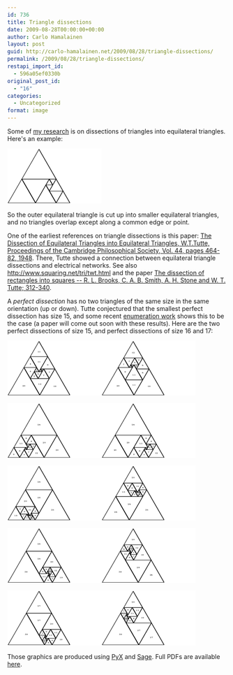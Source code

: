```yaml
---
id: 736
title: Triangle dissections
date: 2009-08-28T00:00:00+00:00
author: Carlo Hamalainen
layout: post
guid: http://carlo-hamalainen.net/2009/08/28/triangle-dissections/
permalink: /2009/08/28/triangle-dissections/
restapi_import_id:
  - 596a05ef0330b
original_post_id:
  - "16"
categories:
  - Uncategorized
format: image
---
```

Some of [my research](http://arxiv.org/abs/0907.1789) is on dissections of triangles into equilateral triangles. Here's an example:

<img src="/stuff/dissection.png?w=1100&ssl=1" data-recalc-dims="1" /> 

So the outer equilateral triangle is cut up into smaller equilateral triangles, and no triangles overlap except along a common edge or point.

One of the earliest references on triangle dissections is this paper: [The Dissection of Equilateral Triangles into Equilateral Triangles, W.T.Tutte, Proceedings of the Cambridge Philosophical Society, Vol. 44, pages 464-82, 1948](http://carlo-hamalainen.net/stuff/Tutte%20-%20The%20dissection%20of%20equilateral%20triangles%20into%20equilateral%20triangles%20(1948).pdf). There, Tutte showed a connection between equilateral triangle dissections and electrical networks. See also <http://www.squaring.net/tri/twt.html> and the paper [The dissection of rectangles into squares -- R. L. Brooks, C. A. B. Smith, A. H. Stone and W. T. Tutte; 312-340](http://carlo-hamalainen.net/stuff/Brooks,%20Smith,%20Stone,%20Tutte%20-%20The%20dissection%20of%20rectangles%20into%20squares%20(1940).pdf).

A _perfect dissection_ has no two triangles of the same size in the same orientation (up or down). Tutte conjectured that the smallest perfect dissection has size 15, and some recent [enumeration work](http://bitbucket.org/carlohamalainen/dissections/) shows this to be the case (a paper will come out soon with these results). Here are the two perfect dissections of size 15, and perfect dissections of size 16 and 17:

<img src="/stuff/perfect_dissection_size15_595_r5_c3.png?w=1100&ssl=1" data-recalc-dims="1" /><img src="/stuff/perfect_dissection_size15_595_r5_c4.png?w=1100&ssl=1" data-recalc-dims="1" /> 

<img src="/stuff/perfect_dissection_size16_3073_r2_c3.png?w=1100&ssl=1" data-recalc-dims="1" /><img src="/stuff/perfect_dissection_size16_3073_r2_c5.png?w=1100&ssl=1" data-recalc-dims="1" /> 

<img src="/stuff/perfect_dissection_size17_12169_r1_c6.png?w=1100&ssl=1" data-recalc-dims="1" /><img src="/stuff/perfect_dissection_size17_12169_r5_c6.png?w=1100&ssl=1" data-recalc-dims="1" /> 

<img src="/stuff/perfect_dissection_size17_3091_r2_c4.png?w=1100&ssl=1" data-recalc-dims="1" /><img src="/stuff/perfect_dissection_size17_3091_r3_c0.png?w=1100&ssl=1" data-recalc-dims="1" /> 

<img src="/stuff/perfect_dissection_size17_3095_r0_c2.png?w=1100&ssl=1" data-recalc-dims="1" /><img src="/stuff/perfect_dissection_size17_3095_r1_c3.png?w=1100&ssl=1" data-recalc-dims="1" /> 

Those graphics are produced using [PyX](http://pyx.sourceforge.net/) and [Sage](http://sagemath.org). Full PDFs are available [here](http://bitbucket.org/carlohamalainen/dissections/get/tip.zip).
